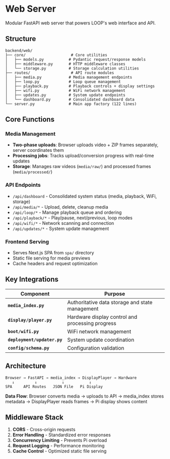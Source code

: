 # Web Server

Modular FastAPI web server that powers LOOP's web interface and API.

## Structure

```
backend/web/
├── core/                    # Core utilities
│   ├── models.py           # Pydantic request/response models
│   ├── middleware.py       # HTTP middleware classes
│   └── storage.py          # Storage calculation utilities
├── routes/                  # API route modules
│   ├── media.py            # Media management endpoints
│   ├── loop.py             # Loop queue management
│   ├── playback.py         # Playback controls + display settings
│   ├── wifi.py             # WiFi network management
│   ├── updates.py          # System update endpoints
│   └── dashboard.py        # Consolidated dashboard data
└── server.py               # Main app factory (122 lines)
```

## Core Functions

### **Media Management**

- **Two-phase uploads**: Browser uploads video + ZIP frames separately, server coordinates them
- **Processing jobs**: Tracks upload/conversion progress with real-time updates
- **Storage**: Manages raw videos (`media/raw/`) and processed frames (`media/processed/`)

### **API Endpoints**

- `/api/dashboard` - Consolidated system status (media, playback, WiFi, storage)
- `/api/media/*` - Upload, delete, cleanup media
- `/api/loop/*` - Manage playback queue and ordering
- `/api/playback/*` - Play/pause, next/previous, loop modes
- `/api/wifi/*` - Network scanning and connection
- `/api/updates/*` - System update management

### **Frontend Serving**

- Serves Next.js SPA from `spa/` directory
- Static file serving for media previews
- Cache headers and request optimization

## Key Integrations

| Component                   | Purpose                                          |
| --------------------------- | ------------------------------------------------ |
| **`media_index.py`**        | Authoritative data storage and state management  |
| **`display/player.py`**     | Hardware display control and processing progress |
| **`boot/wifi.py`**          | WiFi network management                          |
| **`deployment/updater.py`** | System update coordination                       |
| **`config/schema.py`**      | Configuration validation                         |

## Architecture

```
Browser → FastAPI → media_index → DisplayPlayer → Hardware
   ↓         ↓           ↓           ↓
SPA     API Routes   JSON File   Pi Display
```

**Data Flow**: Browser converts media → uploads to API → media_index stores metadata → DisplayPlayer reads frames → Pi display shows content

## Middleware Stack

1. **CORS** - Cross-origin requests
2. **Error Handling** - Standardized error responses
3. **Concurrency Limiting** - Prevents Pi overload
4. **Request Logging** - Performance monitoring
5. **Cache Control** - Optimized static file serving
